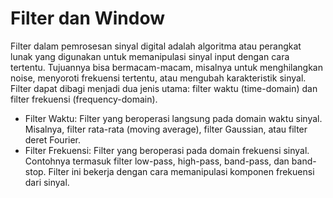 # Filter dan Window

Filter dalam pemrosesan sinyal digital adalah algoritma atau perangkat lunak yang digunakan untuk memanipulasi sinyal input dengan cara tertentu. Tujuannya bisa bermacam-macam, misalnya untuk menghilangkan noise, menyoroti frekuensi tertentu, atau mengubah karakteristik sinyal. Filter dapat dibagi menjadi dua jenis utama: filter waktu (time-domain) dan filter frekuensi (frequency-domain).
- Filter Waktu: Filter yang beroperasi langsung pada domain waktu sinyal. Misalnya, filter rata-rata (moving average), filter Gaussian, atau filter deret Fourier.
- Filter Frekuensi: Filter yang beroperasi pada domain frekuensi sinyal. Contohnya termasuk filter low-pass, high-pass, band-pass, dan band-stop. Filter ini bekerja dengan cara memanipulasi komponen frekuensi dari sinyal.
